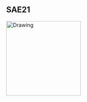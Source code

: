 ## SAE21
<img src="https://github.com/Mendrick/SAE21-Paul-TARDIEU/blob/main/SAE21%20Sch%C3%A9ma%20r%C3%A9seau_page-0001.jpg" alt="Drawing" style="width: 200px;"/>

